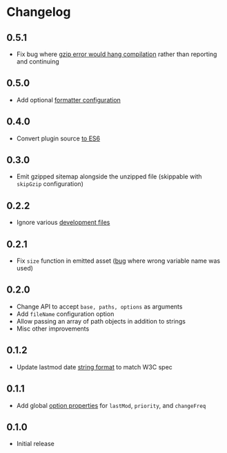 # Changelog

## 0.5.1

* Fix bug where [gzip error would hang compilation](https://github.com/schneidmaster/sitemap-webpack-plugin/pull/11) rather than reporting and continuing

## 0.5.0

* Add optional [formatter configuration](https://github.com/schneidmaster/sitemap-webpack-plugin/pull/7)

## 0.4.0

* Convert plugin source [to ES6](https://github.com/schneidmaster/sitemap-webpack-plugin/pull/6)

## 0.3.0

* Emit gzipped sitemap alongside the unzipped file (skippable with `skipGzip` configuration)

## 0.2.2

* Ignore various [development files](https://github.com/schneidmaster/sitemap-webpack-plugin/commit/00dca118340b9ee5717a3e2e0b305728aa35c69d)

## 0.2.1

* Fix `size` function in emitted asset ([bug](https://github.com/schneidmaster/sitemap-webpack-plugin/commit/87ea98c70f9252a6063f033df590f9a020f89945) where wrong variable name was used)

## 0.2.0

* Change API to accept `base, paths, options` as arguments
* Add `fileName` configuration option
* Allow passing an array of path objects in addition to strings
* Misc other improvements

## 0.1.2

* Update lastmod date [string format](https://github.com/schneidmaster/sitemap-webpack-plugin/pull/3) to match W3C spec

## 0.1.1

* Add global [option properties](https://github.com/schneidmaster/sitemap-webpack-plugin/pull/1) for `lastMod`, `priority`, and `changeFreq`

## 0.1.0

* Initial release

